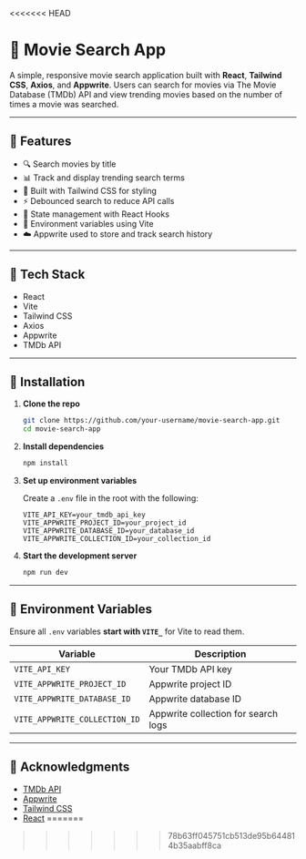 <<<<<<< HEAD
# 🎥 Movie Search App

A simple, responsive movie search application built with **React**, **Tailwind CSS**, **Axios**, and **Appwrite**. Users can search for movies via The Movie Database (TMDb) API and view trending movies based on the number of times a movie was searched.

---

## 🚀 Features

- 🔍 Search movies by title
- 📊 Track and display trending search terms
- 💅 Built with Tailwind CSS for styling
- ⚡ Debounced search to reduce API calls
- 🧠 State management with React Hooks
- 🔐 Environment variables using Vite
- ☁️ Appwrite used to store and track search history

---

## 🧪 Tech Stack

- React
- Vite
- Tailwind CSS
- Axios
- Appwrite
- TMDb API

---

## 🔧 Installation

1. **Clone the repo**

   ```bash
   git clone https://github.com/your-username/movie-search-app.git
   cd movie-search-app
   ```

2. **Install dependencies**

   ```bash
   npm install
   ```

3. **Set up environment variables**

   Create a `.env` file in the root with the following:

   ```env
   VITE_API_KEY=your_tmdb_api_key
   VITE_APPWRITE_PROJECT_ID=your_project_id
   VITE_APPWRITE_DATABASE_ID=your_database_id
   VITE_APPWRITE_COLLECTION_ID=your_collection_id
   ```

4. **Start the development server**

   ```bash
   npm run dev
   ```

---

## 🧰 Environment Variables

Ensure all `.env` variables **start with `VITE_`** for Vite to read them.

| Variable                      | Description                         |
| ----------------------------- | ----------------------------------- |
| `VITE_API_KEY`                | Your TMDb API key                   |
| `VITE_APPWRITE_PROJECT_ID`    | Appwrite project ID                 |
| `VITE_APPWRITE_DATABASE_ID`   | Appwrite database ID                |
| `VITE_APPWRITE_COLLECTION_ID` | Appwrite collection for search logs |

---

## 🙌 Acknowledgments

- [TMDb API](https://www.themoviedb.org/documentation/api)
- [Appwrite](https://appwrite.io/)
- [Tailwind CSS](https://tailwindcss.com/)
- [React](https://reactjs.org/)
=======

>>>>>>> 78b63ff045751cb513de95b644814b35aabff8ca
